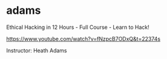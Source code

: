 # adams

Ethical Hacking in 12 Hours - Full Course - Learn to Hack!

https://www.youtube.com/watch?v=fNzpcB7ODxQ&t=22374s

Instructor: Heath Adams